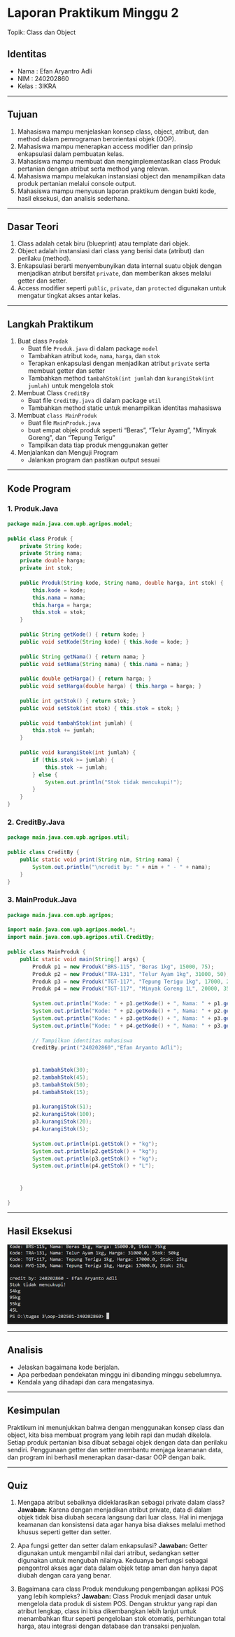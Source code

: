 # Laporan Praktikum Minggu 2
Topik: Class dan Object

## Identitas
- Nama  : Efan Aryantro Adli
- NIM   : 240202860
- Kelas : 3IKRA

---

## Tujuan
1. Mahasiswa mampu menjelaskan konsep class, object, atribut, dan method dalam pemrograman berorientasi objek (OOP).
2. Mahasiswa mampu menerapkan access modifier dan prinsip enkapsulasi dalam pembuatan kelas.
3. Mahasiswa mampu membuat dan mengimplementasikan class Produk pertanian dengan atribut serta method yang relevan.
4. Mahasiswa mampu melakukan instansiasi object dan menampilkan data produk pertanian melalui console output.
5. Mahasiswa mampu menyusun laporan praktikum dengan bukti kode, hasil eksekusi, dan analisis sederhana.

---

## Dasar Teori 
1. Class adalah cetak biru (blueprint) atau template dari objek.
2. Object adalah instansiasi dari class yang berisi data (atribut) dan perilaku (method).  
3. Enkapsulasi berarti menyembunyikan data internal suatu objek dengan menjadikan atribut bersifat `private`, dan memberikan akses melalui getter dan setter.
4. Access modifier seperti `public`, `private`, dan `protected` digunakan untuk mengatur tingkat akses antar kelas.

---

## Langkah Praktikum
1. Buat class `Prodak`
   - Buat file `Produk.java` di dalam package `model`
   - Tambahkan atribut `kode`, `nama`, `harga`, dan `stok`
   - Terapkan enkapsulasi dengan menjadikan atribut `private` serta membuat getter dan setter
   - Tambahkan method `tambahStok(int jumlah` dan `kurangiStok(int jumlah)` untuk mengelola stok
2. Membuat Class `CreditBy`
   - Buat file `CreditBy.java` di dalam package `util`
   - Tambahkan method static untuk menampilkan identitas mahasiswa
3. Membuat `class MainProduk`
   - Buat file `MainProduk.java`
   - buat empat objek produk seperti “Beras”, “Telur Ayamg”, "Minyak Goreng", dan “Tepung Terigu”
   - Tampilkan data tiap produk menggunakan getter
4. Menjalankan dan Menguji Program
   - Jalankan program dan pastikan output sesuai

---

## Kode Program
### 1. Produk.Java  

```java
package main.java.com.upb.agripos.model;

public class Produk {
    private String kode;
    private String nama;
    private double harga;
    private int stok;

    public Produk(String kode, String nama, double harga, int stok) {
        this.kode = kode;
        this.nama = nama;
        this.harga = harga;
        this.stok = stok;
    }

    public String getKode() { return kode; }
    public void setKode(String kode) { this.kode = kode; }

    public String getNama() { return nama; }
    public void setNama(String nama) { this.nama = nama; }

    public double getHarga() { return harga; }
    public void setHarga(double harga) { this.harga = harga; }

    public int getStok() { return stok; }
    public void setStok(int stok) { this.stok = stok; }

    public void tambahStok(int jumlah) {
        this.stok += jumlah;
    }

    public void kurangiStok(int jumlah) {
        if (this.stok >= jumlah) {
            this.stok -= jumlah;
        } else {
            System.out.println("Stok tidak mencukupi!");
        }
    }
}
```
### 2. CreditBy.Java  

```java
package main.java.com.upb.agripos.util;

public class CreditBy {
    public static void print(String nim, String nama) {
        System.out.println("\ncredit by: " + nim + " - " + nama);
    }
}
```
### 3. MainProduk.Java  

```java
package main.java.com.upb.agripos;

import main.java.com.upb.agripos.model.*;
import main.java.com.upb.agripos.util.CreditBy;

public class MainProduk {
    public static void main(String[] args) {
        Produk p1 = new Produk("BRS-115", "Beras 1kg", 15000, 75);
        Produk p2 = new Produk("TRA-131", "Telur Ayam 1kg", 31000, 50);
        Produk p3 = new Produk("TGT-117", "Tepung Terigu 1kg", 17000, 25);
        Produk p4 = new Produk("TGT-117", "Minyak Goreng 1L", 20000, 35);

        System.out.println("Kode: " + p1.getKode() + ", Nama: " + p1.getNama() + ", Harga: " + p1.getHarga() + ", Stok: " + p1.getStok() + "kg");
        System.out.println("Kode: " + p2.getKode() + ", Nama: " + p2.getNama() + ", Harga: " + p2.getHarga() + ", Stok: " + p2.getStok() + "kg");
        System.out.println("Kode: " + p3.getKode() + ", Nama: " + p3.getNama() + ", Harga: " + p3.getHarga() + ", Stok: " + p3.getStok() + "kg");
        System.out.println("Kode: " + p4.getKode() + ", Nama: " + p3.getNama() + ", Harga: " + p3.getHarga() + ", Stok: " + p3.getStok() + "L");

        // Tampilkan identitas mahasiswa
        CreditBy.print("240202860","Efan Aryanto Adli");

        
        p1.tambahStok(30);
        p2.tambahStok(45);
        p3.tambahStok(50);
        p4.tambahStok(15);

        p1.kurangiStok(51);
        p2.kurangiStok(100);
        p3.kurangiStok(20);
        p4.kurangiStok(5);

        System.out.println(p1.getStok() + "kg");
        System.out.println(p2.getStok() + "kg");
        System.out.println(p3.getStok() + "kg");
        System.out.println(p4.getStok() + "L");

        
    }

}
```
---

## Hasil Eksekusi
  
![Screenshot hasil](screenshots/ScreenshotHasil.png)

---

## Analisis

- Jelaskan bagaimana kode berjalan.  
- Apa perbedaan pendekatan minggu ini dibanding minggu sebelumnya.  
- Kendala yang dihadapi dan cara mengatasinya.  

---

## Kesimpulan
Praktikum ini menunjukkan bahwa dengan menggunakan konsep class dan object, kita bisa membuat program yang lebih rapi dan mudah dikelola. Setiap produk pertanian bisa dibuat sebagai objek dengan data dan perilaku sendiri. Penggunaan getter dan setter membantu menjaga keamanan data, dan program ini berhasil menerapkan dasar-dasar OOP dengan baik.

---

## Quiz
1. Mengapa atribut sebaiknya dideklarasikan sebagai private dalam class?
 **Jawaban:**   Karena dengan menjadikan atribut private, data di dalam objek tidak bisa diubah secara langsung dari luar class. Hal ini menjaga keamanan dan konsistensi data agar hanya bisa diakses melalui method khusus seperti getter dan setter.

2. Apa fungsi getter dan setter dalam enkapsulasi?
 **Jawaban:**   Getter digunakan untuk mengambil nilai dari atribut, sedangkan setter digunakan untuk mengubah nilainya. Keduanya berfungsi sebagai pengontrol akses agar data dalam objek tetap aman dan hanya dapat diubah dengan cara yang benar.

3. Bagaimana cara class Produk mendukung pengembangan aplikasi POS yang lebih kompleks?
 **Jawaban:**   Class Produk menjadi dasar untuk mengelola data produk di sistem POS. Dengan struktur yang rapi dan atribut lengkap, class ini bisa dikembangkan lebih lanjut untuk menambahkan fitur seperti pengelolaan stok otomatis, perhitungan total harga, atau integrasi dengan database dan transaksi penjualan.
